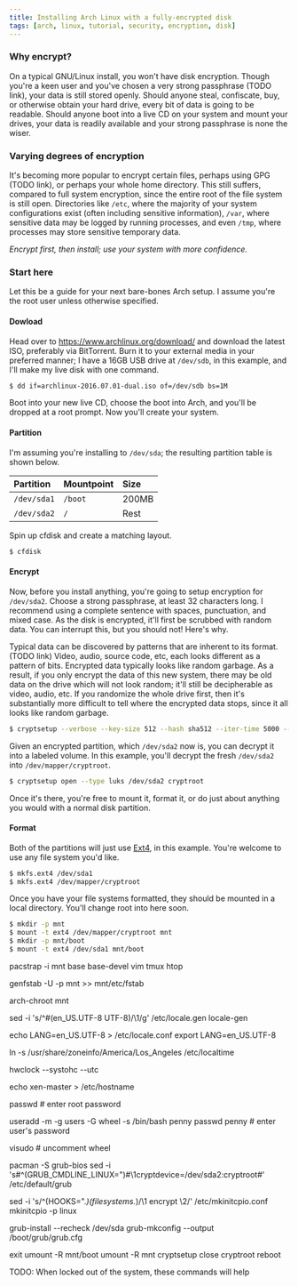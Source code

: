 ```yaml
---
title: Installing Arch Linux with a fully-encrypted disk
tags: [arch, linux, tutorial, security, encryption, disk]
---
```


### Why encrypt?
On a typical GNU/Linux install, you won't have disk encryption. Though you're a
keen user and you've chosen a very strong passphrase (TODO link), your data is
still stored openly. Should anyone steal, confiscate, buy, or otherwise obtain
your hard drive, every bit of data is going to be readable. Should anyone boot
into a live CD on your system and mount your drives, your data is readily
available and your strong passphrase is none the wiser.

### Varying degrees of encryption
It's becoming more popular to encrypt certain files, perhaps using GPG (TODO
link), or perhaps your whole home directory. This still suffers, compared to
full system encryption, since the entire root of the file system is still open.
Directories like `/etc`, where the majority of your system configurations exist
(often including sensitive information), `/var`, where sensitive data may be
logged by running processes, and even `/tmp`, where processes may store
sensitive temporary data.

*Encrypt first, then install; use your system with more confidence.*

### Start here
Let this be a guide for your next bare-bones Arch setup. I assume you're the
root user unless otherwise specified.

#### Dowload
Head over to https://www.archlinux.org/download/ and download the latest ISO,
preferably via BitTorrent. Burn it to your external media in your preferred
manner; I have a 16GB USB drive at `/dev/sdb`, in this example, and I'll make my
live disk with one command.

```bash
$ dd if=archlinux-2016.07.01-dual.iso of=/dev/sdb bs=1M
```

Boot into your new live CD, choose the boot into Arch, and you'll be dropped at
a root prompt. Now you'll create your system.

#### Partition
I'm assuming you're installing to `/dev/sda`; the resulting partition table is
shown below.

|Partition    |Mountpoint |Size      |
|:------------|:----------|:---------|
| `/dev/sda1` | `/boot`   | 200MB    |
| `/dev/sda2` | `/`       | Rest     |

Spin up cfdisk and create a matching layout.

```bash
$ cfdisk
```

#### Encrypt
Now, before you install anything, you're going to setup encryption for
`/dev/sda2`. Choose a strong passphrase, at least 32 characters long. I
recommend using a complete sentence with spaces, punctuation, and mixed case. As
the disk is encrypted, it'll first be scrubbed with random data. You can
interrupt this, but you should not! Here's why.

Typical data can be discovered by patterns that are inherent to its format.
(TODO link) Video, audio, source code, etc, each looks different as a pattern of
bits. Encrypted data typically looks like random garbage. As a result, if you
only encrypt the data of this new system, there may be old data on the drive
which will not look random; it'll still be decipherable as video, audio, etc. If
you randomize the whole drive first, then it's substantially more difficult to
tell where the encrypted data stops, since it all looks like random garbage.

```bash
$ cryptsetup --verbose --key-size 512 --hash sha512 --iter-time 5000 --use-random luksFormat /dev/sda2
```

Given an encrypted partition, which `/dev/sda2` now is, you can decrypt it into
a labeled volume. In this example, you'll decrypt the fresh `/dev/sda2` into
`/dev/mapper/cryptroot`.

```bash
$ cryptsetup open --type luks /dev/sda2 cryptroot
```

Once it's there, you're free to mount it, format it, or do just about anything
you would with a normal disk partition.


#### Format
Both of the partitions will just use [Ext4](https://en.wikipedia.org/wiki/Ext4),
in this example. You're welcome to use any file system you'd like.

```bash
$ mkfs.ext4 /dev/sda1
$ mkfs.ext4 /dev/mapper/cryptroot
```

Once you have your file systems formatted, they should be mounted in a local
directory. You'll change root into here soon.

```bash
$ mkdir -p mnt
$ mount -t ext4 /dev/mapper/cryptroot mnt
$ mkdir -p mnt/boot
$ mount -t ext4 /dev/sda1 mnt/boot
```

pacstrap -i mnt base base-devel vim tmux htop

genfstab -U -p mnt >> mnt/etc/fstab

arch-chroot mnt

sed -i 's/^#\(en_US.UTF-8 UTF-8\)/\1/g' /etc/locale.gen
locale-gen

echo LANG=en_US.UTF-8 > /etc/locale.conf
export LANG=en_US.UTF-8

ln -s /usr/share/zoneinfo/America/Los_Angeles /etc/localtime

hwclock --systohc --utc

echo xen-master > /etc/hostname

passwd # enter root password

useradd -m -g users -G wheel -s /bin/bash penny
passwd penny # enter user's password

visudo # uncomment wheel

pacman -S grub-bios
sed -i 's#^\(GRUB_CMDLINE_LINUX="\)#\1cryptdevice=/dev/sda2:cryptroot#' /etc/default/grub

sed -i 's/^\(HOOKS=".*\)\(filesystems.*\)/\1 encrypt \2/' /etc/mkinitcpio.conf
mkinitcpio -p linux

grub-install --recheck /dev/sda
grub-mkconfig --output /boot/grub/grub.cfg

exit
umount -R mnt/boot
umount -R mnt
cryptsetup close cryptroot
reboot

TODO: When locked out of the system, these commands will help

